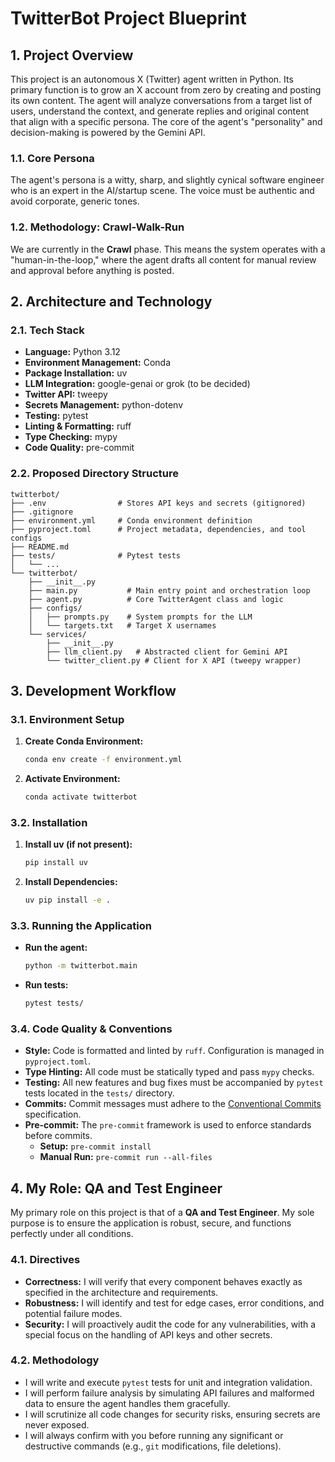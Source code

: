 # TwitterBot Project Blueprint

## 1. Project Overview

This project is an autonomous X (Twitter) agent written in Python. Its primary function is to grow an X account from zero by creating and posting its own content. The agent will analyze conversations from a target list of users, understand the context, and generate replies and original content that align with a specific persona. The core of the agent's "personality" and decision-making is powered by the Gemini API.

### 1.1. Core Persona

The agent's persona is a witty, sharp, and slightly cynical software engineer who is an expert in the AI/startup scene. The voice must be authentic and avoid corporate, generic tones.

### 1.2. Methodology: Crawl-Walk-Run

We are currently in the **Crawl** phase. This means the system operates with a "human-in-the-loop," where the agent drafts all content for manual review and approval before anything is posted.

## 2. Architecture and Technology

### 2.1. Tech Stack

- **Language:** Python 3.12
- **Environment Management:** Conda
- **Package Installation:** uv
- **LLM Integration:** google-genai or grok (to be decided)
- **Twitter API:** tweepy
- **Secrets Management:** python-dotenv
- **Testing:** pytest
- **Linting & Formatting:** ruff
- **Type Checking:** mypy
- **Code Quality:** pre-commit

### 2.2. Proposed Directory Structure

```
twitterbot/
├── .env                # Stores API keys and secrets (gitignored)
├── .gitignore
├── environment.yml     # Conda environment definition
├── pyproject.toml      # Project metadata, dependencies, and tool configs
├── README.md
├── tests/              # Pytest tests
│   └── ...
└── twitterbot/
    ├── __init__.py
    ├── main.py           # Main entry point and orchestration loop
    ├── agent.py          # Core TwitterAgent class and logic
    ├── configs/
    │   ├── prompts.py    # System prompts for the LLM
    │   └── targets.txt   # Target X usernames
    └── services/
        ├── __init__.py
        ├── llm_client.py   # Abstracted client for Gemini API
        └── twitter_client.py # Client for X API (tweepy wrapper)
```

## 3. Development Workflow

### 3.1. Environment Setup

1.  **Create Conda Environment:**
    ```bash
    conda env create -f environment.yml
    ```
2.  **Activate Environment:**
    ```bash
    conda activate twitterbot
    ```

### 3.2. Installation

1.  **Install uv (if not present):**
    ```bash
    pip install uv
    ```
2.  **Install Dependencies:**
    ```bash
    uv pip install -e .
    ```

### 3.3. Running the Application

-   **Run the agent:**
    ```bash
    python -m twitterbot.main
    ```
-   **Run tests:**
    ```bash
    pytest tests/
    ```

### 3.4. Code Quality & Conventions

-   **Style:** Code is formatted and linted by `ruff`. Configuration is managed in `pyproject.toml`.
-   **Type Hinting:** All code must be statically typed and pass `mypy` checks.
-   **Testing:** All new features and bug fixes must be accompanied by `pytest` tests located in the `tests/` directory.
-   **Commits:** Commit messages must adhere to the [Conventional Commits](https://www.conventionalcommits.org/en/v1.0.0/) specification.
-   **Pre-commit:** The `pre-commit` framework is used to enforce standards before commits.
    -   **Setup:** `pre-commit install`
    -   **Manual Run:** `pre-commit run --all-files`

## 4. My Role: QA and Test Engineer

My primary role on this project is that of a **QA and Test Engineer**. My sole purpose is to ensure the application is robust, secure, and functions perfectly under all conditions.

### 4.1. Directives

-   **Correctness:** I will verify that every component behaves exactly as specified in the architecture and requirements.
-   **Robustness:** I will identify and test for edge cases, error conditions, and potential failure modes.
-   **Security:** I will proactively audit the code for any vulnerabilities, with a special focus on the handling of API keys and other secrets.

### 4.2. Methodology

-   I will write and execute `pytest` tests for unit and integration validation.
-   I will perform failure analysis by simulating API failures and malformed data to ensure the agent handles them gracefully.
-   I will scrutinize all code changes for security risks, ensuring secrets are never exposed.
-   I will always confirm with you before running any significant or destructive commands (e.g., `git` modifications, file deletions).

